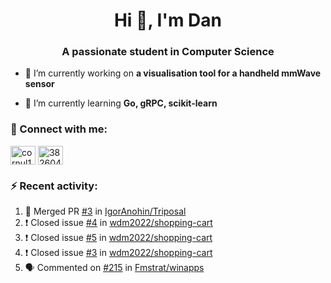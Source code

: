 <h1 align="center">Hi 👋, I'm Dan</h1>
<h3 align="center">A passionate student in Computer Science</h3>

- 🔭 I’m currently working on **a visualisation tool for a handheld mmWave sensor**

- 🌱 I’m currently learning **Go, gRPC, scikit-learn**

### :rocket: Connect with me:</h3>
<p align="left">
<a href="https://linkedin.com/in/cornul11" target="blank"><img align="center" src="https://raw.githubusercontent.com/rahuldkjain/github-profile-readme-generator/master/src/images/icons/Social/linked-in-alt.svg" alt="cornul11" height="30" width="40" /></a>
<a href="https://stackoverflow.com/users/3826046" target="blank"><img align="center" src="https://raw.githubusercontent.com/rahuldkjain/github-profile-readme-generator/master/src/images/icons/Social/stack-overflow.svg" alt="3826046" height="30" width="40" /></a>
</p>

### :zap: Recent activity:
<!--START_SECTION:activity-->
1. 🎉 Merged PR [#3](https://github.com/IgorAnohin/Triposal/pull/3) in [IgorAnohin/Triposal](https://github.com/IgorAnohin/Triposal)
2. ❗️ Closed issue [#4](https://github.com/wdm2022/shopping-cart/issues/4) in [wdm2022/shopping-cart](https://github.com/wdm2022/shopping-cart)
3. ❗️ Closed issue [#5](https://github.com/wdm2022/shopping-cart/issues/5) in [wdm2022/shopping-cart](https://github.com/wdm2022/shopping-cart)
4. ❗️ Closed issue [#3](https://github.com/wdm2022/shopping-cart/issues/3) in [wdm2022/shopping-cart](https://github.com/wdm2022/shopping-cart)
5. 🗣 Commented on [#215](https://github.com/Fmstrat/winapps/issues/215) in [Fmstrat/winapps](https://github.com/Fmstrat/winapps)
<!--END_SECTION:activity-->
